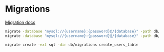 # Migrations

[Migration docs](https://github.com/golang-migrate/migrate/tree/master/cmd/migrate)

```sh
migrate -database "mysql://{username}:{password}@/{database}" -path db/migrations up
migrate -database "mysql://{username}:{password}@/{database}" -path db/migrations down

migrate create -ext sql -dir db/migrations create_users_table
```
